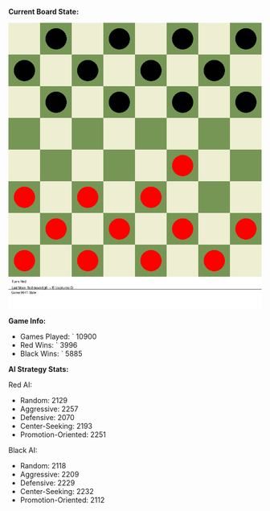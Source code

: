 
**Current Board State:**  
<!-- START_GIF -->
![Checkers Game](./checkers_game.gif)
<!-- END_GIF -->

**Game Info:**  
- Games Played: `<!-- GAMES_PLAYED --> 10900
- Red Wins: `<!-- RED_WINS --> 3996
- Black Wins: `<!-- BLACK_WINS --> 5885

<!-- AI_STATS -->
**AI Strategy Stats:**

Red AI:
- Random: 2129
- Aggressive: 2257
- Defensive: 2070
- Center-Seeking: 2193
- Promotion-Oriented: 2251

Black AI:
- Random: 2118
- Aggressive: 2209
- Defensive: 2229
- Center-Seeking: 2232
- Promotion-Oriented: 2112
